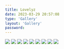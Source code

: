 ```yaml
---
title: Lovelyz
date: 2023-03-29 20:57:08
type: 'Gallery'
layout: 'Gallery'
password: 
---
```


![](https://s2.loli.net/2023/03/29/nmpPhzcGkfgYHl8.jpg)
![](https://s2.loli.net/2023/03/29/Srfhd4NpolITZm9.jpg)
![](https://s2.loli.net/2023/03/29/THIue1qdL738Ocs.jpg)
![](https://s2.loli.net/2023/03/29/AZd3y6jaOf2T7PF.jpg)
![](https://s2.loli.net/2023/03/29/8fW3ADIHldyCJKn.jpg)
![](https://s2.loli.net/2023/03/29/8bl16RGvW2eaVXF.jpg)
![](https://s2.loli.net/2023/03/29/tsWpJoEv9c6KhGC.jpg)
![](https://s2.loli.net/2023/03/29/h38aAjTUizCO94v.jpg)
![](https://s2.loli.net/2023/03/29/jeP4FvNIKtrfxSL.jpg)
